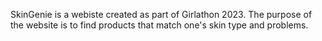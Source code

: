 SkinGenie is a webiste created as part of Girlathon 2023. The purpose of the website is to find products that match one's skin type and problems.
